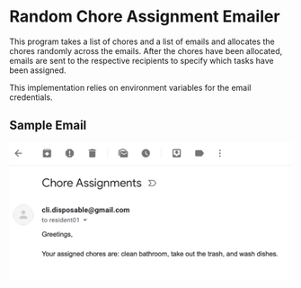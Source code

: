 # Random Chore Assignment Emailer

This program takes a list of chores and a list of emails and allocates the chores randomly across the emails. After the chores have been allocated, emails are sent to the respective recipients to specify which tasks have been assigned. 

This implementation relies on environment variables for the email credentials.

## Sample Email
<p align=center>
  <img src=./sample_email.png alt=sample email assigning chores>
</p>
